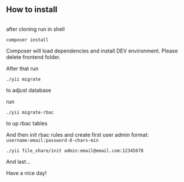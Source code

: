 ## How to install ##

```
```
after cloning run in shell
```
composer install
```
Composer will load dependencies and install DEV environment.
Please delete frontend folder.

After that run
```
./yii migrate
```
to adjust database

run
```
./yii migrate-rbac
```
to up rbac tables

And then init rbac rules and create first user admin
format: ```username:email:password-8-chars-min```
```
./yii file_share/init admin:email@email.com:12345678
```

And last...

Have a nice day!
